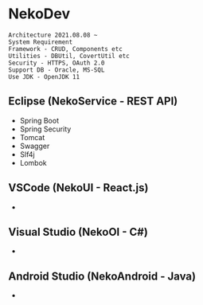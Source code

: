 # NekoDev
```
Architecture 2021.08.08 ~
System Requirement
Framework - CRUD, Components etc
Utilities - DBUtil, CovertUtil etc
Security - HTTPS, OAuth 2.0
Support DB - Oracle, MS-SQL
Use JDK - OpenJDK 11
```
## Eclipse (NekoService - REST API)
- Spring Boot
- Spring Security
- Tomcat
- Swagger
- Slf4j
- Lombok

## VSCode (NekoUI - React.js)
- 

## Visual Studio (NekoOI - C#)
- 

## Android Studio (NekoAndroid - Java)
- 
